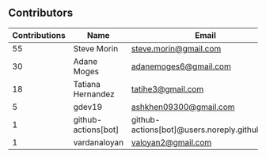 ## Contributors

| Contributions | Name                        | Email                                      |
|---------------|-----------------------------|--------------------------------------------|
| 55            | Steve Morin                 | steve.morin@gmail.com                     |
| 30            | Adane Moges                 | adanemoges6@gmail.com                     |
| 18            | Tatiana Hernandez           | tatihe3@gmail.com                         |
| 5             | gdev19                      | ashkhen09300@gmail.com                    |
| 1             | github-actions[bot]         | github-actions[bot]@users.noreply.github.com |
| 1             | vardanaloyan                | valoyan2@gmail.com                        |
